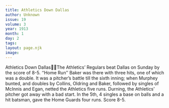 ```yaml
---
title: Athletics Down Dallas
author: Unknown
issue: 19
volume: 3
year: 1913
month: 1
day: 2
tags:
layout: page.njk
image:
---
```

Athletics Down DallasThe Athletics’ Regulars beat Dallas on Sunday by the score of 8-5. ‘‘Home Run’’ Baker was there with three hits, one of which was a double. It was a pitcher’s battle till the sixth inning; when Murphey bunted, and doubles by Collins, Oldring and Baker, followed by singles of McInnis and Egan, netted the Athletics five runs. Durning, the Athletics’ pitcher got away with a bad start. In the 5th, 4 singles a base on balls and a hit batsman, gave the Home Guards four runs. Score 8-5. 

